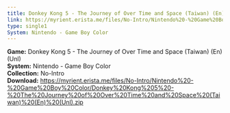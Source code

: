 ```yaml
---
title: Donkey Kong 5 - The Journey of Over Time and Space (Taiwan) (En) (Unl)
link: https://myrient.erista.me/files/No-Intro/Nintendo%20-%20Game%20Boy%20Color/Donkey%20Kong%205%20-%20The%20Journey%20of%20Over%20Time%20and%20Space%20(Taiwan)%20(En)%20(Unl).zip
type: single1
System: Nintendo - Game Boy Color
---
```

<b>Game:</b> Donkey Kong 5 - The Journey of Over Time and Space (Taiwan) (En) (Unl)<br>
<b>System:</b> Nintendo - Game Boy Color<br>
<b>Collection:</b> No-Intro<br>
<b>Download:</b> https://myrient.erista.me/files/No-Intro/Nintendo%20-%20Game%20Boy%20Color/Donkey%20Kong%205%20-%20The%20Journey%20of%20Over%20Time%20and%20Space%20(Taiwan)%20(En)%20(Unl).zip